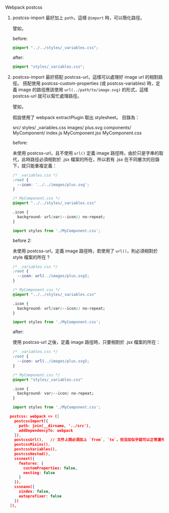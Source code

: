Webpack postcss


1. postcss-import 最好加上 `path`，這樣 `@import` 時，可以簡化路徑。

	譬如，

	before:

	```css
	@import "../../styles/_variables.css";
	```

	after:

	```css
	@import "styles/_variables.css";
	```

2. postcss-import 最好搭配 postcss-url，這樣可以處理好 image url 的相對路徑。
	搭配使用 postcss-custom-properties (或 postcss-variables) 時，定義 image 的路徑應該使用 `url(../path/to/image.svg)` 的形式，這樣 postcss-url 就可以幫忙處理路徑。

	譬如，

	假設使用了 webpack extractPlugin 取出 stylesheet。
	目錄為：

	src/
	  styles/
	    _variables.css
	  images/
	    plus.svg
	  components/
	    MyComponent/
	      index.js
	  	  MyComponent.jsx
	  	  MyComponent.css

	before:

	未使用 postcss-url，且不使用 `url()` 定義 image 路徑時，由於只是字串的取代，此時路徑必須相對於 .jsx 檔案的所在，所以若有 .jsx 在不同層次的目錄下，就只能重複定義：

	```css
	/* _variables.css */
	:root {
	  --icon: '../../images/plus.svg';
	}
	```

	```css
	/* MyComponent.css */
	@import "../../styles/_variables.css"

	.icon {
	  background: url(var(--icon)) no-repeat;
	}
	```

	```jsx
	import styles from './MyComponent.css';
	```

	before 2:

	未使用 postcss-url，定義 image 路徑時，若使用了 `url()`，則必須相對於 style 檔案的所在 ?

	```css
	/* _variables.css */
	:root {
	  --icon: url(../images/plus.svg);
	}
	```

	```css
	/* MyComponent.css */
	@import "../../styles/_variables.css"

	.icon {
	  background: url(var(--icon)) no-repeat;
	}
	```

	```jsx
	import styles from './MyComponent.css';
	```

	after:

	使用 postcss-url 之後，定義 image 路徑時，只要相對於 .jsx 檔案的所在：

	```css
	/* _variables.css */
	:root {
	  --icon: url(../images/plus.svg);
	}
	```

	```css
	/* MyComponent.css */
	@import "styles/_variables.css"

	.icon {
	  background: var(--icon) no-repeat;
	}
	```

	```jsx
	import styles from './MyComponent.css';
	```


```json
  postcss: webpack => ([
    postcssImport({
      path: join(__dirname, '../src'),
      addDependencyTo: webpack
    }),
    postcssUrl(),	// 文件上說必須加上 `from`, `to`，但沒加似乎就可以正常運作。
    postcssMixins(),
    postcssVariables(),
    postcssNested(),
    cssnext({
      features: {
        customProperties: false,
        nesting: false
      }
    }),
    cssnano({
      zindex: false,
      autoprefixer: false
    })
  ]),
```
